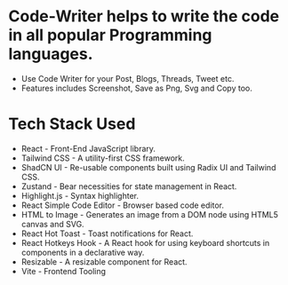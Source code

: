 # Code-Writer helps to write the code in all popular Programming languages.

* Use Code Writer for your Post, Blogs, Threads, Tweet etc.
* Features includes Screenshot, Save as Png, Svg and Copy too.

# Tech Stack Used

* React - Front-End JavaScript library.
* Tailwind CSS - A utility-first CSS framework.
* ShadCN UI - Re-usable components built using Radix UI and Tailwind CSS.
* Zustand - Bear necessities for state management in React.
* Highlight.js - Syntax highlighter.
* React Simple Code Editor - Browser based code editor.
* HTML to Image - Generates an image from a DOM node using HTML5 canvas and SVG.
* React Hot Toast - Toast notifications for React.
* React Hotkeys Hook - A React hook for using keyboard shortcuts in components in a declarative way.
* Resizable - A resizable component for React.
* Vite - Frontend Tooling
